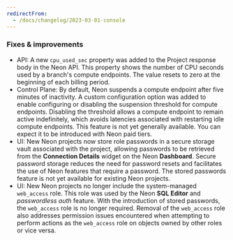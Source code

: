 ```yaml
---
redirectFrom:
  - /docs/changelog/2023-03-01-console
---
```


### Fixes & improvements

- API: A new `cpu_used_sec` property was added to the Project response body in the Neon API. This property shows the number of CPU seconds used by a branch's compute endpoints. The value resets to zero at the beginning of each billing period.
- Control Plane: By default, Neon suspends a compute endpoint after five minutes of inactivity. A custom configuration option was added to enable configuring or disabling the suspension threshold for compute endpoints. Disabling the threshold allows a compute endpoint to remain active indefinitely, which avoids latencies associated with restarting idle compute endpoints. This feature is not yet generally available. You can expect it to be introduced with Neon paid tiers.
- UI: New Neon projects now store role passwords in a secure storage vault associated with the project, allowing passwords to be retrieved from the **Connection Details** widget on the Neon **Dashboard**. Secure password storage reduces the need for password resets and facilitates the use of Neon features that require a password. The stored passwords feature is not yet available for existing Neon projects.
- UI: New Neon projects no longer include the system-managed `web_access` role. This role was used by the Neon **SQL Editor** and _passwordless auth_ feature. With the introduction of stored passwords, the `web_access` role is no longer required. Removal of the `web_access` role also addresses permission issues encountered when attempting to perform actions as the `web_access` role on objects owned by other roles or vice versa.
